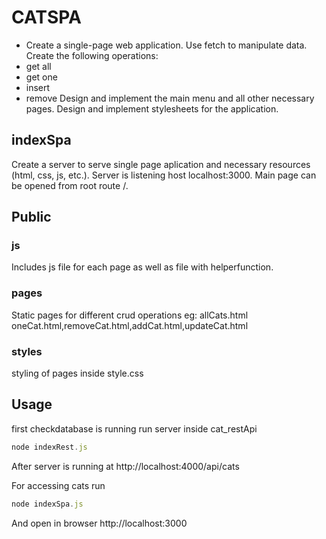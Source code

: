 # CATSPA

- Create a single-page web application. Use fetch to manipulate data.
  Create the following operations:
- get all
- get one
- insert
- remove
  Design and implement the main menu and all other necessary pages.
  Design and implement stylesheets for the application.

## indexSpa

Create a server to serve single page aplication and necessary resources (html, css, js, etc.). Server is listening host localhost:3000. Main page can be opened from root route /.

## Public

### js

Includes js file for each page as well as file with helperfunction.

### pages

Static pages for different crud operations eg: allCats.html
oneCat.html,removeCat.html,addCat.html,updateCat.html

### styles

styling of pages inside style.css

## Usage

first checkdatabase is running
run server inside cat_restApi

```js
node indexRest.js
```

After server is running at http://localhost:4000/api/cats

For accessing cats run

```js
node indexSpa.js
```

And open in browser http://localhost:3000
